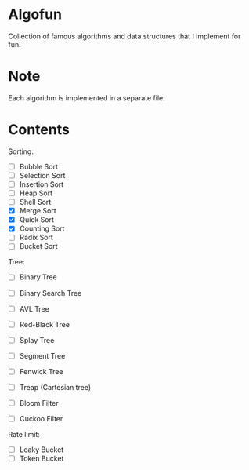 # Algofun
Collection of famous algorithms and data structures that I implement for fun. 

# Note
Each algorithm is implemented in a separate file.

# Contents
Sorting:
- [ ] Bubble Sort
- [ ] Selection Sort
- [ ] Insertion Sort
- [ ] Heap Sort
- [ ] Shell Sort
- [x] Merge Sort
- [x] Quick Sort
- [x] Counting Sort
- [ ] Radix Sort
- [ ] Bucket Sort

Tree:
- [ ] Binary Tree
- [ ] Binary Search Tree
- [ ] AVL Tree
- [ ] Red-Black Tree
- [ ] Splay Tree
- [ ] Segment Tree
- [ ] Fenwick Tree
- [ ] Treap (Cartesian tree)

- [ ] Bloom Filter
- [ ] Cuckoo Filter

Rate limit:
- [ ] Leaky Bucket
- [ ] Token Bucket